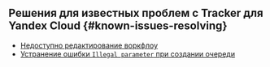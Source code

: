 ## Решения для известных проблем c Tracker для Yandex Cloud {#known-issues-resolving}

* [Недоступно редактирование воркфлоу](unable-to-modify-workflow.md)
* [Устранение ошибки `Illegal parameter` при создании очереди](illegal-parameter-while-creating-queue.md)